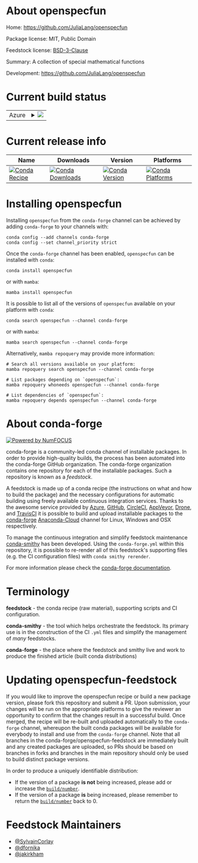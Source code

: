 About openspecfun
=================

Home: https://github.com/JuliaLang/openspecfun

Package license: MIT, Public Domain

Feedstock license: [BSD-3-Clause](https://github.com/conda-forge/openspecfun-feedstock/blob/master/LICENSE.txt)

Summary: A collection of special mathematical functions

Development: https://github.com/JuliaLang/openspecfun

Current build status
====================


<table>
    
  <tr>
    <td>Azure</td>
    <td>
      <details>
        <summary>
          <a href="https://dev.azure.com/conda-forge/feedstock-builds/_build/latest?definitionId=723&branchName=master">
            <img src="https://dev.azure.com/conda-forge/feedstock-builds/_apis/build/status/openspecfun-feedstock?branchName=master">
          </a>
        </summary>
        <table>
          <thead><tr><th>Variant</th><th>Status</th></tr></thead>
          <tbody><tr>
              <td>linux_64</td>
              <td>
                <a href="https://dev.azure.com/conda-forge/feedstock-builds/_build/latest?definitionId=723&branchName=master">
                  <img src="https://dev.azure.com/conda-forge/feedstock-builds/_apis/build/status/openspecfun-feedstock?branchName=master&jobName=linux&configuration=linux_64_" alt="variant">
                </a>
              </td>
            </tr><tr>
              <td>osx_64</td>
              <td>
                <a href="https://dev.azure.com/conda-forge/feedstock-builds/_build/latest?definitionId=723&branchName=master">
                  <img src="https://dev.azure.com/conda-forge/feedstock-builds/_apis/build/status/openspecfun-feedstock?branchName=master&jobName=osx&configuration=osx_64_" alt="variant">
                </a>
              </td>
            </tr>
          </tbody>
        </table>
      </details>
    </td>
  </tr>
</table>

Current release info
====================

| Name | Downloads | Version | Platforms |
| --- | --- | --- | --- |
| [![Conda Recipe](https://img.shields.io/badge/recipe-openspecfun-green.svg)](https://anaconda.org/conda-forge/openspecfun) | [![Conda Downloads](https://img.shields.io/conda/dn/conda-forge/openspecfun.svg)](https://anaconda.org/conda-forge/openspecfun) | [![Conda Version](https://img.shields.io/conda/vn/conda-forge/openspecfun.svg)](https://anaconda.org/conda-forge/openspecfun) | [![Conda Platforms](https://img.shields.io/conda/pn/conda-forge/openspecfun.svg)](https://anaconda.org/conda-forge/openspecfun) |

Installing openspecfun
======================

Installing `openspecfun` from the `conda-forge` channel can be achieved by adding `conda-forge` to your channels with:

```
conda config --add channels conda-forge
conda config --set channel_priority strict
```

Once the `conda-forge` channel has been enabled, `openspecfun` can be installed with `conda`:

```
conda install openspecfun
```

or with `mamba`:

```
mamba install openspecfun
```

It is possible to list all of the versions of `openspecfun` available on your platform with `conda`:

```
conda search openspecfun --channel conda-forge
```

or with `mamba`:

```
mamba search openspecfun --channel conda-forge
```

Alternatively, `mamba repoquery` may provide more information:

```
# Search all versions available on your platform:
mamba repoquery search openspecfun --channel conda-forge

# List packages depending on `openspecfun`:
mamba repoquery whoneeds openspecfun --channel conda-forge

# List dependencies of `openspecfun`:
mamba repoquery depends openspecfun --channel conda-forge
```


About conda-forge
=================

[![Powered by
NumFOCUS](https://img.shields.io/badge/powered%20by-NumFOCUS-orange.svg?style=flat&colorA=E1523D&colorB=007D8A)](https://numfocus.org)

conda-forge is a community-led conda channel of installable packages.
In order to provide high-quality builds, the process has been automated into the
conda-forge GitHub organization. The conda-forge organization contains one repository
for each of the installable packages. Such a repository is known as a *feedstock*.

A feedstock is made up of a conda recipe (the instructions on what and how to build
the package) and the necessary configurations for automatic building using freely
available continuous integration services. Thanks to the awesome service provided by
[Azure](https://azure.microsoft.com/en-us/services/devops/), [GitHub](https://github.com/),
[CircleCI](https://circleci.com/), [AppVeyor](https://www.appveyor.com/),
[Drone](https://cloud.drone.io/welcome), and [TravisCI](https://travis-ci.com/)
it is possible to build and upload installable packages to the
[conda-forge](https://anaconda.org/conda-forge) [Anaconda-Cloud](https://anaconda.org/)
channel for Linux, Windows and OSX respectively.

To manage the continuous integration and simplify feedstock maintenance
[conda-smithy](https://github.com/conda-forge/conda-smithy) has been developed.
Using the ``conda-forge.yml`` within this repository, it is possible to re-render all of
this feedstock's supporting files (e.g. the CI configuration files) with ``conda smithy rerender``.

For more information please check the [conda-forge documentation](https://conda-forge.org/docs/).

Terminology
===========

**feedstock** - the conda recipe (raw material), supporting scripts and CI configuration.

**conda-smithy** - the tool which helps orchestrate the feedstock.
                   Its primary use is in the construction of the CI ``.yml`` files
                   and simplify the management of *many* feedstocks.

**conda-forge** - the place where the feedstock and smithy live and work to
                  produce the finished article (built conda distributions)


Updating openspecfun-feedstock
==============================

If you would like to improve the openspecfun recipe or build a new
package version, please fork this repository and submit a PR. Upon submission,
your changes will be run on the appropriate platforms to give the reviewer an
opportunity to confirm that the changes result in a successful build. Once
merged, the recipe will be re-built and uploaded automatically to the
`conda-forge` channel, whereupon the built conda packages will be available for
everybody to install and use from the `conda-forge` channel.
Note that all branches in the conda-forge/openspecfun-feedstock are
immediately built and any created packages are uploaded, so PRs should be based
on branches in forks and branches in the main repository should only be used to
build distinct package versions.

In order to produce a uniquely identifiable distribution:
 * If the version of a package **is not** being increased, please add or increase
   the [``build/number``](https://docs.conda.io/projects/conda-build/en/latest/resources/define-metadata.html#build-number-and-string).
 * If the version of a package **is** being increased, please remember to return
   the [``build/number``](https://docs.conda.io/projects/conda-build/en/latest/resources/define-metadata.html#build-number-and-string)
   back to 0.

Feedstock Maintainers
=====================

* [@SylvainCorlay](https://github.com/SylvainCorlay/)
* [@dfornika](https://github.com/dfornika/)
* [@jakirkham](https://github.com/jakirkham/)

